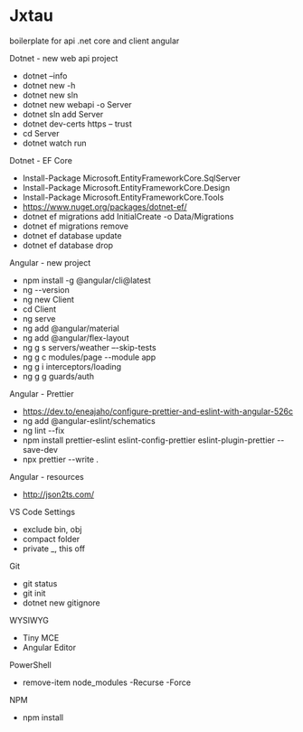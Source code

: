 # Jxtau
boilerplate for api .net core and client angular

Dotnet - new web api project
- dotnet –info
- dotnet new -h
- dotnet new sln
- dotnet new webapi -o Server
- dotnet sln add Server
- dotnet dev-certs https – trust
- cd Server
- dotnet watch run

Dotnet - EF Core
- Install-Package Microsoft.EntityFrameworkCore.SqlServer
- Install-Package Microsoft.EntityFrameworkCore.Design
- Install-Package Microsoft.EntityFrameworkCore.Tools
- https://www.nuget.org/packages/dotnet-ef/
- dotnet ef migrations add InitialCreate -o Data/Migrations
- dotnet ef migrations remove
- dotnet ef database update
- dotnet ef database drop

Angular - new project
- npm install -g @angular/cli@latest
- ng --version
- ng new Client
- cd Client
- ng serve
- ng add @angular/material
- ng add @angular/flex-layout
- ng g s servers/weather –-skip-tests
- ng g c modules/page --module app
- ng g i interceptors/loading
- ng g g guards/auth

Angular - Prettier
- https://dev.to/eneajaho/configure-prettier-and-eslint-with-angular-526c
- ng add @angular-eslint/schematics
- ng lint --fix
- npm install prettier-eslint eslint-config-prettier eslint-plugin-prettier --save-dev
- npx prettier --write .

Angular - resources
- http://json2ts.com/

VS Code Settings
- exclude bin, obj
- compact folder
- private _, this off

Git
- git status
- git init
- dotnet new gitignore

WYSIWYG 
- Tiny MCE
- Angular Editor

PowerShell
- remove-item node_modules -Recurse -Force

NPM
- npm install
